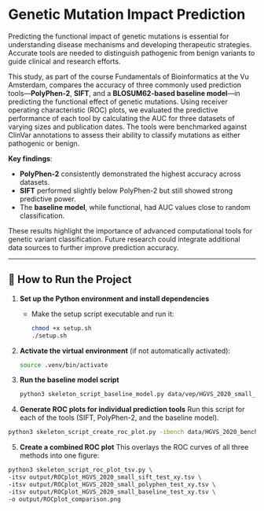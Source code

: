 # Genetic Mutation Impact Prediction

Predicting the functional impact of genetic mutations is essential for understanding disease mechanisms and developing therapeutic strategies. Accurate tools are needed to distinguish pathogenic from benign variants to guide clinical and research efforts.

This study, as part of the course Fundamentals of Bioinformatics at the Vu Amsterdam, compares the accuracy of three commonly used prediction tools—**PolyPhen-2**, **SIFT**, and a **BLOSUM62-based baseline model**—in predicting the functional effect of genetic mutations. Using receiver operating characteristic (ROC) plots, we evaluated the predictive performance of each tool by calculating the AUC for three datasets of varying sizes and publication dates. The tools were benchmarked against ClinVar annotations to assess their ability to classify mutations as either pathogenic or benign.

**Key findings**:
- **PolyPhen-2** consistently demonstrated the highest accuracy across datasets.
- **SIFT** performed slightly below PolyPhen-2 but still showed strong predictive power.
- The **baseline model**, while functional, had AUC values close to random classification.

These results highlight the importance of advanced computational tools for genetic variant classification. Future research could integrate additional data sources to further improve prediction accuracy.

---

## 🔧 How to Run the Project

1. **Set up the Python environment and install dependencies**  
   - Make the setup script executable and run it:
     ```bash
     chmod +x setup.sh
     ./setup.sh
     ```

2. **Activate the virtual environment** (if not automatically activated):  
   ```bash
   source .venv/bin/activate
   ```

3. **Run the baseline model script**

   ```bash
   python3 skeleton_script_baseline_model.py data/vep/HGVS_2020_small_VEP_baseline.tsv data/BLOSUM62.txt output/output_baseline_scores.tsv
   ```
   
4. **Generate ROC plots for individual prediction tools**
Run this script for each of the tools (SIFT, PolyPhen-2, and the baseline model).

  ```bash
  python3 skeleton_script_create_roc_plot.py -ibench data/HGVS_2020_benchmark.tsv -ipred data/vep/HGVS_2020_small_polyphen_scores.tsv -o          output/ROCplot_HGVS_2020_small_polyphen_test.png -color
  ```

5. **Create a combined ROC plot**
This overlays the ROC curves of all three methods into one figure:
  ```bash
  python3 skeleton_script_roc_plot_tsv.py \
  -itsv output/ROCplot_HGVS_2020_small_sift_test_xy.tsv \
  -itsv output/ROCplot_HGVS_2020_small_polyphen_test_xy.tsv \
  -itsv output/ROCplot_HGVS_2020_small_baseline_test_xy.tsv \
  -o output/ROCplot_comparison.png
  ```


   
